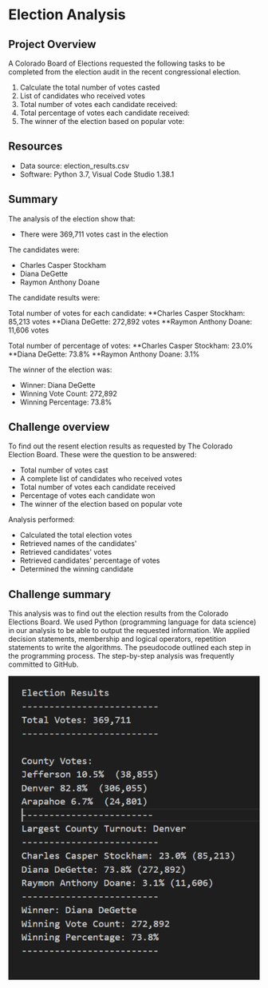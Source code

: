 # Election Analysis
## Project Overview
A Colorado Board of Elections requested the following tasks to be completed from the election audit in the recent congressional election.

1. Calculate the total number of votes casted
2. List of candidates who received votes
3. Total number of votes each candidate received:
4. Total percentage of votes each candidate received:
5. The winner of the election based on popular vote:
 
 ## Resources
 - Data source: election_results.csv
 - Software: Python 3.7, Visual Code Studio 1.38.1
 
 ## Summary
 The analysis of the election show that:
 
 - There were 369,711 votes cast in the election
 
 The candidates were:
 - Charles Casper Stockham
 - Diana DeGette
 - Raymon Anthony Doane
 
The candidate results were:

Total number of votes for each candidate:
**Charles Casper Stockham: 85,213 votes
**Diana DeGette: 272,892 votes
**Raymon Anthony Doane: 11,606 votes

Total number of percentage of votes:
 **Charles Casper Stockham: 23.0% 
 **Diana DeGette: 73.8%
 **Raymon Anthony Doane: 3.1%

The winner of the election was:
- Winner: Diana DeGette
- Winning Vote Count: 272,892
- Winning Percentage: 73.8%

## Challenge overview
To find out the resent election results as requested by The Colorado Election Board.  These were the question to be answered:
- Total number of votes cast
- A complete list of candidates who received votes
- Total number of votes each candidate received
- Percentage of votes each candidate won
- The winner of the election based on popular vote 

Analysis performed: 
- Calculated the total election votes 
- Retrieved names of the candidates'
- Retrieved candidates' votes
- Retrieved candidates' percentage of votes
- Determined the winning candidate

## Challenge summary

This analysis was to find out the election results from the Colorado Elections Board.  We used Python (programming language for data science) in our analysis to be able to output the requested information.  We applied decision statements, membership and logical operators, repetition statements to write the algorithms. The pseudocode outlined each step in the programming process.  The step-by-step analysis was frequently committed to GitHub.   


![](Resources/votes.PNG)

 
 
 
